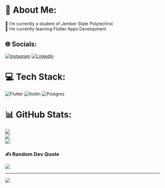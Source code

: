 # 💫 About Me:
🔭 I’m currently a student of Jember State Polytechnic<br>🌱 I’m currently learning Flutter Apps Development


## 🌐 Socials:
[![Instagram](https://img.shields.io/badge/Instagram-%23E4405F.svg?logo=Instagram&logoColor=white)](https://www.instagram.com/meluncur078/) [![LinkedIn](https://img.shields.io/badge/LinkedIn-%230077B5.svg?logo=linkedin&logoColor=white)](https://www.linkedin.com/in/mlurychoirulr/) 

# 💻 Tech Stack:
![Flutter](https://img.shields.io/badge/Flutter-%2302569B.svg?style=for-the-badge&logo=Flutter&logoColor=white) ![Kotlin](https://img.shields.io/badge/kotlin-%237F52FF.svg?style=for-the-badge&logo=kotlin&logoColor=white) ![Postgres](https://img.shields.io/badge/postgres-%23316192.svg?style=for-the-badge&logo=postgresql&logoColor=white)
# 📊 GitHub Stats:
![](https://github-readme-stats.vercel.app/api?username=SiTelur&theme=dark&hide_border=true&include_all_commits=false&count_private=false)<br/>
![](https://github-readme-streak-stats.herokuapp.com/?user=SiTelur&theme=dark&hide_border=true)<br/>
![](https://github-readme-stats.vercel.app/api/top-langs/?username=SiTelur&theme=dark&hide_border=true&include_all_commits=false&count_private=false&layout=compact)

### ✍️ Random Dev Quote
![](https://quotes-github-readme.vercel.app/api?type=horizontal&theme=radical)

---
[![](https://visitcount.itsvg.in/api?id=SiTelur&icon=0&color=1)](https://visitcount.itsvg.in)

<!-- Proudly created with GPRM ( https://gprm.itsvg.in ) -->
